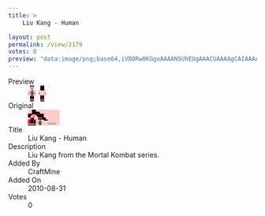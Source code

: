 ```yaml
---
title: >
    Liu Kang - Human

layout: post
permalink: /view/2179
votes: 0
preview: "data:image/png;base64,iVBORw0KGgoAAAANSUhEUgAAACUAAAAgCAIAAAAaMSbnAAAABnRSTlMA/wD/AP5AXyvrAAABJUlEQVRIie1X0Q7CIAxsDV8k/P8XdH6S5wORtawgM7D44GVZ2LjuPLp2yMCT3mC+kQfN6WAkPJgJiiPPbWEknCt/EKkZKU30R8BzP0QAEBFEsjAAiBhO+2j9Ds0x/mh7+BHxPsufw+CUqsFEhOMtiGSlYy6X6C1Seuu1cqahOVUuT4b7/krmphttriendFZshO+/wevQqwdaUBJGj1PKAnkxy3iiXtjURUlA9b5oTtWSO1MuJ2zbfhljJGWunC3H1MMx3NFTnOCSqpVsPag/5XIcf6TqIUtO9Mdu0fTq/Yv+onB1/7TfW4plT2DGJ7+3emMBiprzA/3lUj1W1cmmUtforcZfb60egLzlrcazYPe7xA3aoOrncNPPmP2A4f8Pn8Ovzt8LoA4p8V1vBmgAAAAASUVORK5CYII="
---
```

<dl class="side-by-side">
<dt>Preview</dt>
<dd>
    <img class="preview" src="data:image/png;base64,iVBORw0KGgoAAAANSUhEUgAAACUAAAAgCAIAAAAaMSbnAAAABnRSTlMA/wD/AP5AXyvrAAABJUlEQVRIie1X0Q7CIAxsDV8k/P8XdH6S5wORtawgM7D44GVZ2LjuPLp2yMCT3mC+kQfN6WAkPJgJiiPPbWEknCt/EKkZKU30R8BzP0QAEBFEsjAAiBhO+2j9Ds0x/mh7+BHxPsufw+CUqsFEhOMtiGSlYy6X6C1Seuu1cqahOVUuT4b7/krmphttriendFZshO+/wevQqwdaUBJGj1PKAnkxy3iiXtjURUlA9b5oTtWSO1MuJ2zbfhljJGWunC3H1MMx3NFTnOCSqpVsPag/5XIcf6TqIUtO9Mdu0fTq/Yv+onB1/7TfW4plT2DGJ7+3emMBiprzA/3lUj1W1cmmUtforcZfb60egLzlrcazYPe7xA3aoOrncNPPmP2A4f8Pn8Ovzt8LoA4p8V1vBmgAAAAASUVORK5CYII=">
</dd>
<dt>Original</dt>
<dd>
    <img class="preview" src="data:image/png;base64,iVBORw0KGgoAAAANSUhEUgAAAEAAAAAgCAYAAACinX6EAAAA6klEQVR42u2YAQ6DMAhFuVNP2zv1Tp0z0zRdq1Vg8jtIiLWJhv+EgKWcUj5yIjr0s+etOzkAB+AAWADQ4agCQIDgAP4eAFcgOqAlipAfdYQM0CoPExkwFNxi5f26ftsErZKkApsKQE9ga82FAAOgFCiZBeYACLwQrA3Wm1Wb+jUgkwBCCKtfCbAnbHoAaHOBeAngAeiMqF+BNfYlRtmngagCkBin4TPA+i8xjYgvBTuAQQCb8Po6PYBWDVs+IVItAYmvn5gOXwIxRpbf6wIf24XuG9cASLQ0/QzgGnoGaI6uCMfjNPu5/5m/AJ/XNajHSMMbAAAAAElFTkSuQmCC">
</dd>
<dt>Title</dt>
<dd>Liu Kang - Human</dd>
<dt>Description</dt>
<dd>Liu Kang from the Mortal Kombat series.</dd>
<dt>Added By</dt>
<dd>CraftMine</dd>
<dt>Added On</dt>
<dd>2010-08-31</dd>
<dt>Votes</dt>
<dd>0</dd>
</dl>

